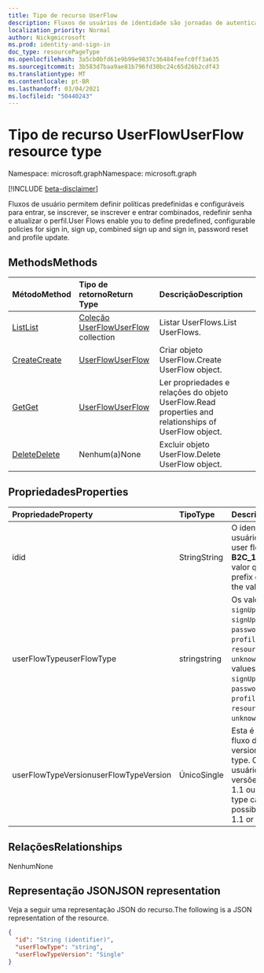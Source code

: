 ```yaml
---
title: Tipo de recurso UserFlow
description: Fluxos de usuários de identidade são jornadas de autenticação internas
localization_priority: Normal
author: Nickgmicrosoft
ms.prod: identity-and-sign-in
doc_type: resourcePageType
ms.openlocfilehash: 3a5cb0bfd61e9b99e9837c36484feefc0ff3a635
ms.sourcegitcommit: 3b583d7baa9ae81b796fd30bc24c65d26b2cdf43
ms.translationtype: MT
ms.contentlocale: pt-BR
ms.lasthandoff: 03/04/2021
ms.locfileid: "50440243"
---
```

# <a name="userflow-resource-type"></a><span data-ttu-id="4ed2d-103">Tipo de recurso UserFlow</span><span class="sxs-lookup"><span data-stu-id="4ed2d-103">UserFlow resource type</span></span>

<span data-ttu-id="4ed2d-104">Namespace: microsoft.graph</span><span class="sxs-lookup"><span data-stu-id="4ed2d-104">Namespace: microsoft.graph</span></span>

[!INCLUDE [beta-disclaimer](../../includes/beta-disclaimer.md)]

<span data-ttu-id="4ed2d-105">Fluxos de usuário permitem definir políticas predefinidas e configuráveis para entrar, se inscrever, se inscrever e entrar combinados, redefinir senha e atualizar o perfil.</span><span class="sxs-lookup"><span data-stu-id="4ed2d-105">User Flows enable you to define predefined, configurable policies for sign in, sign up, combined sign up and sign in, password reset and profile update.</span></span>

## <a name="methods"></a><span data-ttu-id="4ed2d-106">Methods</span><span class="sxs-lookup"><span data-stu-id="4ed2d-106">Methods</span></span>

| <span data-ttu-id="4ed2d-107">Método</span><span class="sxs-lookup"><span data-stu-id="4ed2d-107">Method</span></span>       | <span data-ttu-id="4ed2d-108">Tipo de retorno</span><span class="sxs-lookup"><span data-stu-id="4ed2d-108">Return Type</span></span> | <span data-ttu-id="4ed2d-109">Descrição</span><span class="sxs-lookup"><span data-stu-id="4ed2d-109">Description</span></span> |
|:-------------|:------------|:------------|
| [<span data-ttu-id="4ed2d-110">List</span><span class="sxs-lookup"><span data-stu-id="4ed2d-110">List</span></span>](../api/identityuserflow-list.md) | <span data-ttu-id="4ed2d-111">[Coleção UserFlow](identityuserflow.md)</span><span class="sxs-lookup"><span data-stu-id="4ed2d-111">[UserFlow](identityuserflow.md) collection</span></span> | <span data-ttu-id="4ed2d-112">Listar UserFlows.</span><span class="sxs-lookup"><span data-stu-id="4ed2d-112">List UserFlows.</span></span> |
| [<span data-ttu-id="4ed2d-113">Create</span><span class="sxs-lookup"><span data-stu-id="4ed2d-113">Create</span></span>](../api/identityuserflow-post-userflows.md) | [<span data-ttu-id="4ed2d-114">UserFlow</span><span class="sxs-lookup"><span data-stu-id="4ed2d-114">UserFlow</span></span>](identityuserflow.md) | <span data-ttu-id="4ed2d-115">Criar objeto UserFlow.</span><span class="sxs-lookup"><span data-stu-id="4ed2d-115">Create UserFlow object.</span></span> |
| [<span data-ttu-id="4ed2d-116">Get</span><span class="sxs-lookup"><span data-stu-id="4ed2d-116">Get</span></span>](../api/identityuserflow-get.md) | [<span data-ttu-id="4ed2d-117">UserFlow</span><span class="sxs-lookup"><span data-stu-id="4ed2d-117">UserFlow</span></span>](identityuserflow.md) | <span data-ttu-id="4ed2d-118">Ler propriedades e relações do objeto UserFlow.</span><span class="sxs-lookup"><span data-stu-id="4ed2d-118">Read properties and relationships of UserFlow object.</span></span> |
| [<span data-ttu-id="4ed2d-119">Delete</span><span class="sxs-lookup"><span data-stu-id="4ed2d-119">Delete</span></span>](../api/identityuserflow-delete.md) | <span data-ttu-id="4ed2d-120">Nenhum(a)</span><span class="sxs-lookup"><span data-stu-id="4ed2d-120">None</span></span> | <span data-ttu-id="4ed2d-121">Excluir objeto UserFlow.</span><span class="sxs-lookup"><span data-stu-id="4ed2d-121">Delete UserFlow object.</span></span> |

## <a name="properties"></a><span data-ttu-id="4ed2d-122">Propriedades</span><span class="sxs-lookup"><span data-stu-id="4ed2d-122">Properties</span></span>

| <span data-ttu-id="4ed2d-123">Propriedade</span><span class="sxs-lookup"><span data-stu-id="4ed2d-123">Property</span></span>     | <span data-ttu-id="4ed2d-124">Tipo</span><span class="sxs-lookup"><span data-stu-id="4ed2d-124">Type</span></span>        | <span data-ttu-id="4ed2d-125">Descrição</span><span class="sxs-lookup"><span data-stu-id="4ed2d-125">Description</span></span> |
|:-------------|:------------|:------------|
|<span data-ttu-id="4ed2d-126">id</span><span class="sxs-lookup"><span data-stu-id="4ed2d-126">id</span></span>|<span data-ttu-id="4ed2d-127">String</span><span class="sxs-lookup"><span data-stu-id="4ed2d-127">String</span></span>| <span data-ttu-id="4ed2d-128">O identificador do fluxo do usuário.</span><span class="sxs-lookup"><span data-stu-id="4ed2d-128">The identifier of the user flow.</span></span> <span data-ttu-id="4ed2d-129">O prefixo **de B2C_1_** é adicionado ao valor que você fornece.</span><span class="sxs-lookup"><span data-stu-id="4ed2d-129">The prefix of **B2C_1_** is added to the value that you provide.</span></span>|
|<span data-ttu-id="4ed2d-130">userFlowType</span><span class="sxs-lookup"><span data-stu-id="4ed2d-130">userFlowType</span></span>|<span data-ttu-id="4ed2d-131">string</span><span class="sxs-lookup"><span data-stu-id="4ed2d-131">string</span></span>| <span data-ttu-id="4ed2d-132">Os valores possíveis são: `signUp`, `signIn`, `signUpOrSignIn`, `passwordReset`, `profileUpdate`, `resourceOwner`, `unknownFutureValue`.</span><span class="sxs-lookup"><span data-stu-id="4ed2d-132">Possible values are: `signUp`, `signIn`, `signUpOrSignIn`, `passwordReset`, `profileUpdate`, `resourceOwner`, `unknownFutureValue`.</span></span>|
|<span data-ttu-id="4ed2d-133">userFlowTypeVersion</span><span class="sxs-lookup"><span data-stu-id="4ed2d-133">userFlowTypeVersion</span></span>|<span data-ttu-id="4ed2d-134">Único</span><span class="sxs-lookup"><span data-stu-id="4ed2d-134">Single</span></span>| <span data-ttu-id="4ed2d-135">Esta é a versão do tipo de fluxo do usuário.</span><span class="sxs-lookup"><span data-stu-id="4ed2d-135">This is the version of the user flow type.</span></span> <span data-ttu-id="4ed2d-136">Cada tipo de fluxo de usuário pode ter diferentes versões possíveis, como 1, 1.1 ou 2.</span><span class="sxs-lookup"><span data-stu-id="4ed2d-136">Each user flow type can have different possible versions such as 1, 1.1 or 2.</span></span>  |

## <a name="relationships"></a><span data-ttu-id="4ed2d-137">Relações</span><span class="sxs-lookup"><span data-stu-id="4ed2d-137">Relationships</span></span>

<span data-ttu-id="4ed2d-138">Nenhum</span><span class="sxs-lookup"><span data-stu-id="4ed2d-138">None</span></span>

## <a name="json-representation"></a><span data-ttu-id="4ed2d-139">Representação JSON</span><span class="sxs-lookup"><span data-stu-id="4ed2d-139">JSON representation</span></span>

<span data-ttu-id="4ed2d-140">Veja a seguir uma representação JSON do recurso.</span><span class="sxs-lookup"><span data-stu-id="4ed2d-140">The following is a JSON representation of the resource.</span></span>

<!-- {
  "blockType": "resource",
  "optionalProperties": [

  ],
  "@odata.type": "microsoft.graph.UserFlow",
  "keyProperty": "id"
}-->

```json
{
  "id": "String (identifier)",
  "userFlowType": "string",
  "userFlowTypeVersion": "Single"
}
```

<!-- uuid: 16cd6b66-4b1a-43a1-adaf-3a886856ed98
2019-02-04 14:57:30 UTC -->
<!-- {
  "type": "#page.annotation",
  "description": "UserFlow resource",
  "keywords": "",
  "section": "documentation",
  "tocPath": ""
}-->


